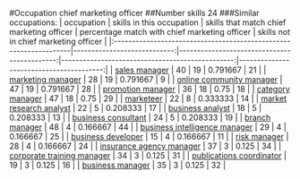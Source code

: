 #Occupation chief marketing officer
##Number skills 24
###Similar occupations:
| occupation                                                        |   skills in this occupation |   skills that match chief marketing officer |   percentage match with chief marketing officer |   skills not in chief marketing officer |
|:------------------------------------------------------------------|----------------------------:|--------------------------------------------:|------------------------------------------------:|----------------------------------------:|
| [sales manager](sales_manager.md)                                 |                          40 |                                          19 |                                        0.791667 |                                      21 |
| [marketing manager](marketing_manager.md)                         |                          28 |                                          19 |                                        0.791667 |                                       9 |
| [online community manager](online_community_manager.md)           |                          47 |                                          19 |                                        0.791667 |                                      28 |
| [promotion manager](promotion_manager.md)                         |                          36 |                                          18 |                                        0.75     |                                      18 |
| [category manager](category_manager.md)                           |                          47 |                                          18 |                                        0.75     |                                      29 |
| [marketeer](marketeer.md)                                         |                          22 |                                           8 |                                        0.333333 |                                      14 |
| [market research analyst](market_research_analyst.md)             |                          22 |                                           5 |                                        0.208333 |                                      17 |
| [business analyst](business_analyst.md)                           |                          18 |                                           5 |                                        0.208333 |                                      13 |
| [business consultant](business_consultant.md)                     |                          24 |                                           5 |                                        0.208333 |                                      19 |
| [branch manager](branch_manager.md)                               |                          48 |                                           4 |                                        0.166667 |                                      44 |
| [business intelligence manager](business_intelligence_manager.md) |                          29 |                                           4 |                                        0.166667 |                                      25 |
| [business developer](business_developer.md)                       |                          15 |                                           4 |                                        0.166667 |                                      11 |
| [risk manager](risk_manager.md)                                   |                          28 |                                           4 |                                        0.166667 |                                      24 |
| [insurance agency manager](insurance_agency_manager.md)           |                          37 |                                           3 |                                        0.125    |                                      34 |
| [corporate training manager](corporate_training_manager.md)       |                          34 |                                           3 |                                        0.125    |                                      31 |
| [publications coordinator](publications_coordinator.md)           |                          19 |                                           3 |                                        0.125    |                                      16 |
| [business manager](business_manager.md)                           |                          35 |                                           3 |                                        0.125    |                                      32 |
